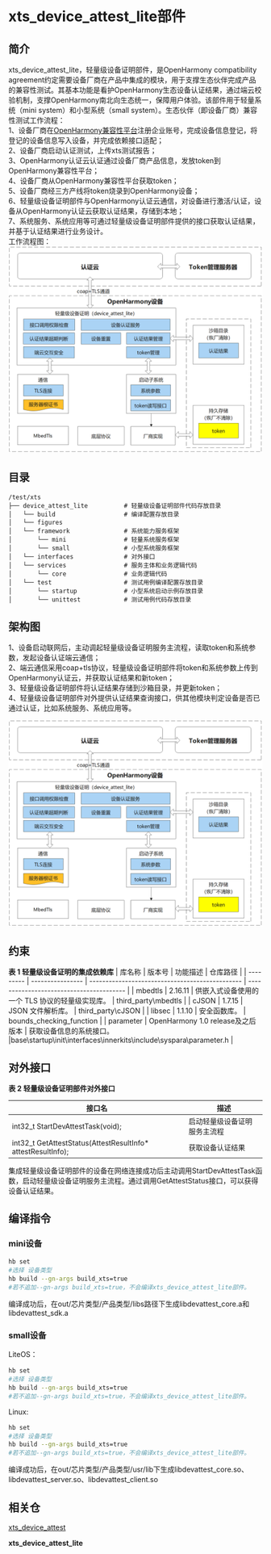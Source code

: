 # xts_device_attest_lite部件<a name="ZH-CN_TOPIC_001"></a>

## 简介<a id="section100"></a>

xts_device_attest_lite，轻量级设备证明部件，是OpenHarmony compatibility agreement约定需要设备厂商在产品中集成的模块，用于支撑生态伙伴完成产品的兼容性测试。其基本功能是看护OpenHarmony生态设备认证结果，通过端云校验机制，支撑OpenHarmony南北向生态统一，保障用户体验。该部件用于轻量系统（mini system）和小型系统（small system）。生态伙伴（即设备厂商）兼容性测试工作流程：  
1、设备厂商在[OpenHarmony兼容性平台](https://openatom.cn/atomavatar/#/login?redirect=%2Fauthorize%3Fresponse_type%3Dcode%26client_id%3D6bdacef0a8bd11ec938bd9550d2decfd%26redirect_uri%3Dhttps%3A%2F%2Fcompatibility.openharmony.cn%2Fconsole%26appName%3DOpenHarmony%E8%AE%A4%E8%AF%81%E5%B9%B3%E5%8F%B0%26scope%3D0,1,2,3%26state%3D%2Fpersonal)注册企业账号，完成设备信息登记，将登记的设备信息写入设备，并完成依赖接口适配；  
2、设备厂商启动认证测试，上传xts测试报告；  
3、OpenHarmony认证云认证通过设备厂商产品信息，发放token到OpenHarmony兼容性平台；  
4、设备厂商从OpenHarmony兼容性平台获取token；  
5、设备厂商经三方产线将token烧录到OpenHarmony设备；  
6、轻量级设备证明部件与OpenHarmony认证云通信，对设备进行激活/认证，设备从OpenHarmony认证云获取认证结果，存储到本地；  
7、系统服务、系统应用等可通过轻量级设备证明部件提供的接口获取认证结果，并基于认证结果进行业务设计。  
工作流程图：
![](figures/image_001.png)
## 目录<a id="section200"></a>

```
/test/xts
├── device_attest_lite          # 轻量级设备证明部件代码存放目录
│   └── build                   # 编译配置存放目录
│   └── figures                 
│   └── framework               # 系统能力服务框架
│       └── mini                # 轻量系统服务框架
│       └── small               # 小型系统服务框架
│   └── interfaces              # 对外接口
│   └── services                # 服务主体和业务逻辑代码
│       └── core                # 业务逻辑代码
│   └── test                    # 测试用例编译配置存放目录
│       └── startup             # 小型系统启动示例存放目录
│       └── unittest            # 测试用例代码存放目录
```

## 架构图<a id="section300"></a>

1、设备启动联网后，主动调起轻量级设备证明服务主流程，读取token和系统参数，发起设备认证端云通信；  
2、端云通信采用coap+tls协议，轻量级设备证明部件将token和系统参数上传到OpenHarmony认证云，并获取认证结果和新token；  
3、轻量级设备证明部件将认证结果存储到沙箱目录，并更新token；  
4、轻量级设备证明部件对外提供认证结果查询接口，供其他模块判定设备是否已通过认证，比如系统服务、系统应用等。 

![](figures/image_001.png)

## 约束<a id="section400"></a>

**表 1 轻量级设备证明的集成依赖库**
| 库名称    | 版本号           | 功能描述                                        | 仓库路径                                     |
| --------- | ---------------- | ----------------------------------------------- | ---------------------------------------- |
| mbedtls   | 2.16.11          | 供嵌入式设备使用的一个 TLS 协议的轻量级实现库。 | third_party\mbedtls           |
| cJSON     | 1.7.15           | JSON 文件解析库。                               | third_party\cJSON |
| libsec    | 1.1.10           | 安全函数库。                                    | bounds_checking_function      |
| parameter | OpenHarmony 1.0 release及之后版本 | 获取设备信息的系统接口。                        |base\startup\init\interfaces\innerkits\include\syspara\parameter.h                    |

## 对外接口<a id="section500"></a>

**表 2 轻量级设备证明部件对外接口**

| **接口名**                                              | **描述**     |
| ------------------------------------------------------- | ------------ |
| int32_t  StartDevAttestTask(void);                           | 启动轻量级设备证明服务主流程 |
| int32_t  GetAttestStatus(AttestResultInfo* attestResultInfo); | 获取设备认证结果 |

集成轻量级设备证明部件的设备在网络连接成功后主动调用StartDevAttestTask函数，启动轻量级设备证明服务主流程。通过调用GetAttestStatus接口，可以获得设备认证结果。

## 编译指令<a id="section605"></a>
### mini设备<a id="section6051"></a>

```sh
hb set
#选择 设备类型
hb build --gn-args build_xts=true
#若不追加--gn-args build_xts=true，不会编译xts_device_attest_lite部件。
```

编译成功后，在out/芯片类型/产品类型/libs路径下生成libdevattest_core.a和libdevattest_sdk.a
### small设备<a id="section6052"></a>
LiteOS：
```sh
hb set
#选择 设备类型
hb build --gn-args build_xts=true
#若不追加--gn-args build_xts=true，不会编译xts_device_attest_lite部件。
```
Linux:
```sh
hb set
#选择 设备类型
hb build --gn-args build_xts=true
#若不追加--gn-args build_xts=true，不会编译xts_device_attest_lite部件。
```

编译成功后，在out/芯片类型/产品类型/usr/lib下生成libdevattest_core.so、libdevattest_server.so、libdevattest_client.so

## 相关仓<a id="section700"></a>

[xts\_device\_attest](https://gitee.com/openharmony-sig/xts_device_attest/)

**xts\_device\_attest\_lite**

